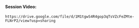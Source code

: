 #### Session Video:
    https://drive.google.com/file/d/1M1tgwS4R4gop3qTsVZcFeZMte-FLNrP2/view?usp=sharing

